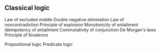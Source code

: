 ## Classical logic

Law of excluded middle
Double negative elimination 
Law of noncontradiction 
Principle of explosion 
Monotonicity of entailment 
Idempotency of entailment 
Commutativity of conjunction 
De Morgan's laws 
Principle of bivalence

Propositional logic
Predicate logic